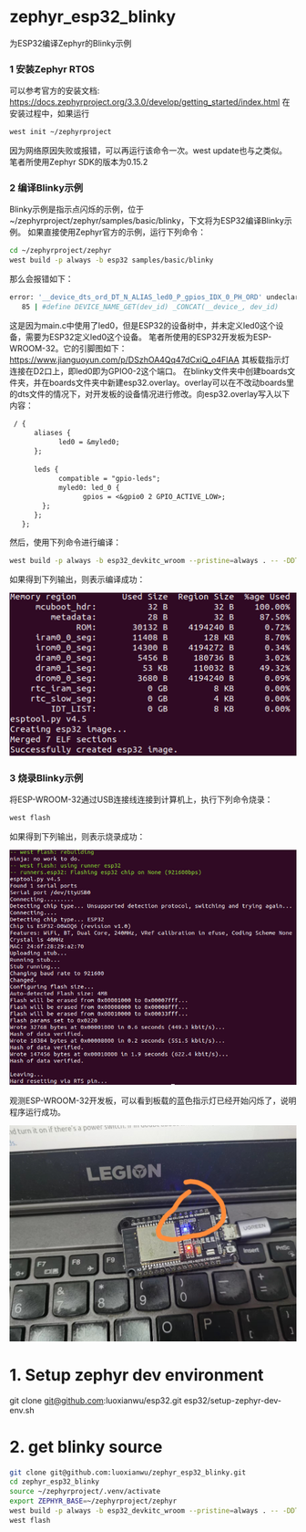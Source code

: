 # zephyr_esp32_blinky
为ESP32编译Zephyr的Blinky示例
### 1 安装Zephyr RTOS
可以参考官方的安装文档:
https://docs.zephyrproject.org/3.3.0/develop/getting_started/index.html
在安装过程中，如果运行
```bash
west init ~/zephyrproject
```
因为网络原因失败或报错，可以再运行该命令一次。west update也与之类似。
笔者所使用Zephyr SDK的版本为0.15.2

### 2 编译Blinky示例
Blinky示例是指示点闪烁的示例，位于~/zephyrproject/zephyr/samples/basic/blinky，下文将为ESP32编译Blinky示例。
如果直接使用Zephyr官方的示例，运行下列命令：
```bash
cd ~/zephyrproject/zephyr
west build -p always -b esp32 samples/basic/blinky
```
那么会报错如下：
```bash
error: '__device_dts_ord_DT_N_ALIAS_led0_P_gpios_IDX_0_PH_ORD' undeclared here (not in a function)  
   85 | #define DEVICE_NAME_GET(dev_id) _CONCAT(__device_, dev_id)
```
这是因为main.c中使用了led0，但是ESP32的设备树中，并未定义led0这个设备，需要为ESP32定义led0这个设备。
笔者所使用的ESP32开发板为ESP-WROOM-32。它的引脚图如下：
https://www.jianguoyun.com/p/DSzhOA4Qq47dCxiQ_o4FIAA
其板载指示灯连接在D2口上，即led0即为GPIO0-2这个端口。
在blinky文件夹中创建boards文件夹，并在boards文件夹中新建esp32.overlay。overlay可以在不改动boards里的dts文件的情况下，对开发板的设备情况进行修改。向esp32.overlay写入以下内容：
```dts
 / {
      aliases {
            led0 = &myled0;
      };

      leds {
            compatible = "gpio-leds";
            myled0: led_0 {
                  gpios = <&gpio0 2 GPIO_ACTIVE_LOW>;
        };
      };
   };
```
然后，使用下列命令进行编译：
```bash
west build -p always -b esp32_devkitc_wroom --pristine=always . -- -DDTC_OVERLAY_FILE=boards/esp32.overlay
```
如果得到下列输出，则表示编译成功：

![编译成功输出](https://github.com/hexiangdong2020/zephyr_esp32_blinky/blob/main/Screenshot%20from%202023-06-18%2020-47-19.png?raw=true "编译成功输出")
### 3 烧录Blinky示例
将ESP-WROOM-32通过USB连接线连接到计算机上，执行下列命令烧录：
```bash
west flash
```
如果得到下列输出，则表示烧录成功：

![烧录成功输出](https://github.com/hexiangdong2020/zephyr_esp32_blinky/blob/main/Screenshot%20from%202023-06-18%2020-50-03.png?raw=true "烧录成功输出")

观测ESP-WROOM-32开发板，可以看到板载的蓝色指示灯已经开始闪烁了，说明程序运行成功。

![ESP32运行Blinky示例](https://github.com/hexiangdong2020/zephyr_esp32_blinky/blob/main/%E5%BE%AE%E4%BF%A1%E5%9B%BE%E7%89%87_20230618230300.jpg?raw=true "ESP32运行Blinky示例")

# 1. Setup zephyr dev environment
git clone git@github.com:luoxianwu/esp32.git
esp32/setup-zephyr-dev-env.sh
# 2. get blinky source
```bash
git clone git@github.com:luoxianwu/zephyr_esp32_blinky.git
cd zephyr_esp32_blinky
source ~/zephyrproject/.venv/activate
export ZEPHYR_BASE=~/zephyrproject/zephyr
west build -p always -b esp32_devkitc_wroom --pristine=always . -- -DDTC_OVERLAY_FILE=boards/esp32.overla
west flash
```


